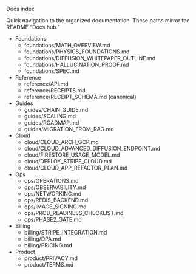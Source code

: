 Docs index

Quick navigation to the organized documentation. These paths mirror the README “Docs hub.”

- Foundations
  - foundations/MATH_OVERVIEW.md
  - foundations/PHYSICS_FOUNDATIONS.md
  - foundations/DIFFUSION_WHITEPAPER_OUTLINE.md
  - foundations/HALLUCINATION_PROOF.md
  - foundations/SPEC.md
- Reference
  - reference/API.md
  - reference/RECEIPTS.md
  - reference/RECEIPT_SCHEMA.md (canonical)
- Guides
  - guides/CHAIN_GUIDE.md
  - guides/SCALING.md
  - guides/ROADMAP.md
  - guides/MIGRATION_FROM_RAG.md
- Cloud
  - cloud/CLOUD_ARCH_GCP.md
  - cloud/CLOUD_ADVANCED_DIFFUSION_ENDPOINT.md
  - cloud/FIRESTORE_USAGE_MODEL.md
  - cloud/DEPLOY_STRIPE_CLOUD.md
  - cloud/CLOUD_APP_REFACTOR_PLAN.md
- Ops
  - ops/OPERATIONS.md
  - ops/OBSERVABILITY.md
  - ops/NETWORKING.md
  - ops/REDIS_BACKEND.md
  - ops/IMAGE_SIGNING.md
  - ops/PROD_READINESS_CHECKLIST.md
  - ops/PHASE2_GATE.md
- Billing
  - billing/STRIPE_INTEGRATION.md
  - billing/DPA.md
  - billing/PRICING.md
- Product
  - product/PRIVACY.md
  - product/TERMS.md
